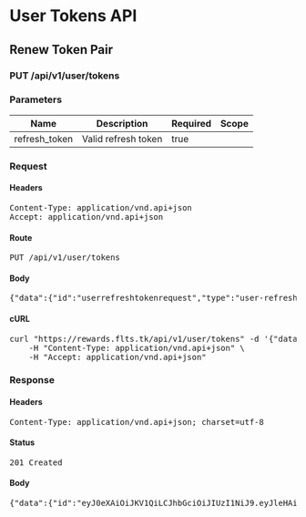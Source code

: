 # User Tokens API

## Renew Token Pair

### PUT /api/v1/user/tokens

### Parameters

| Name | Description | Required | Scope |
|------|-------------|----------|-------|
| refresh_token | Valid refresh token | true |  |

### Request

#### Headers

<pre>Content-Type: application/vnd.api+json
Accept: application/vnd.api+json</pre>

#### Route

<pre>PUT /api/v1/user/tokens</pre>

#### Body

<pre>{"data":{"id":"userrefreshtokenrequest","type":"user-refresh-token-requests","attributes":{"refresh-token":"eyJ0eXAiOiJKV1QiLCJhbGciOiJIUzI1NiJ9.eyJleHAiOjE1NDg0OTI0NDksInN1YiI6MjQwMzksInR5cGUiOiJyZWZyZXNoIiwiY2xpZW50X2lkIjoiMiJ9.vm2UoQKnH4jW3wC7a7hQKJIFrgvgm_0_47mYRco_fnQ"}}}</pre>

#### cURL

<pre class="request">curl &quot;https://rewards.flts.tk/api/v1/user/tokens&quot; -d &#39;{&quot;data&quot;:{&quot;id&quot;:&quot;userrefreshtokenrequest&quot;,&quot;type&quot;:&quot;user-refresh-token-requests&quot;,&quot;attributes&quot;:{&quot;refresh-token&quot;:&quot;eyJ0eXAiOiJKV1QiLCJhbGciOiJIUzI1NiJ9.eyJleHAiOjE1NDg0OTI0NDksInN1YiI6MjQwMzksInR5cGUiOiJyZWZyZXNoIiwiY2xpZW50X2lkIjoiMiJ9.vm2UoQKnH4jW3wC7a7hQKJIFrgvgm_0_47mYRco_fnQ&quot;}}}&#39; -X PUT \
	-H &quot;Content-Type: application/vnd.api+json&quot; \
	-H &quot;Accept: application/vnd.api+json&quot;</pre>

### Response

#### Headers

<pre>Content-Type: application/vnd.api+json; charset=utf-8</pre>

#### Status

<pre>201 Created</pre>

#### Body

<pre>{"data":{"id":"eyJ0eXAiOiJKV1QiLCJhbGciOiJIUzI1NiJ9.eyJleHAiOjE1NDg0OTI0NDksInN1YiI6MjQwMzksInR5cGUiOiJhY2Nlc3MifQ.nyl66YYb4PTMRX9TsT8oqrT8PL6R_mYlDxhBMBEXovM","type":"paired-jwt-tokens","attributes":{"token":"eyJ0eXAiOiJKV1QiLCJhbGciOiJIUzI1NiJ9.eyJleHAiOjE1NDg0OTI0NDksInN1YiI6MjQwMzksInR5cGUiOiJhY2Nlc3MifQ.nyl66YYb4PTMRX9TsT8oqrT8PL6R_mYlDxhBMBEXovM","refresh":"eyJ0eXAiOiJKV1QiLCJhbGciOiJIUzI1NiJ9.eyJleHAiOjE1NTM1OTAwNDksInN1YiI6MjQwMzksInR5cGUiOiJyZWZyZXNoIiwiY2xpZW50X2lkIjoiMiJ9.ylDr47YNmLq38xuLIUg3xmDSj61CmLD5dJkxBdBIKj4"}}}</pre>
